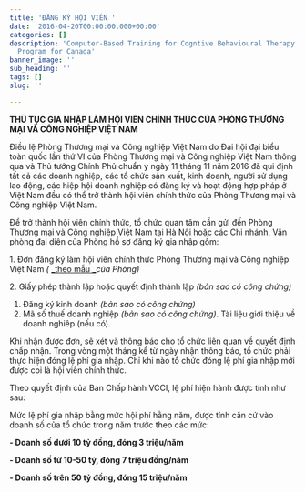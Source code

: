 ```yaml
---
title: 'ĐĂNG KÝ HỘI VIÊN '
date: '2016-04-20T00:00:00.000+00:00'
categories: []
description: 'Computer-Based Training for Cogntive Behavioural Therapy: An Addictions
  Program for Canada'
banner_image: ''
sub_heading: ''
tags: []
slug: ''

---
```

**THỦ TỤC GIA NHẬP LÀM HỘI VIÊN CHÍNH THÚC CỦA PHÒNG THƯƠNG MẠI VÀ CÔNG NGHIỆP VIỆT NAM**

Điều lệ Phòng Thương mại và Công nghiệp Việt Nam do Đại hội đại biểu toàn quốc lần thứ VI của Phòng Thương mại và Công nghiệp Việt Nam thông qua và Thủ tướng Chính Phủ chuẩn y ngày 11 tháng 11 năm 2016 đã qui định tất cả các doanh nghiệp, các tổ chức sản xuất, kinh doanh, người sử dụng lao động, các hiệp hội doanh nghiệp có đăng ký và hoạt động hợp pháp ở Việt Nam đều có thể trở thành hội viên chính thức của Phòng Thương mại và Công nghiệp Việt Nam.

Để trở thành hội viên chính thức, tổ chức quan tâm cần gửi đến Phòng Thương mại và Công nghiệp Việt Nam tại Hà Nội hoặc các Chi nhánh, Văn phòng đại diện của Phòng hồ sơ đăng ký gia nhập gồm:

1\. Đơn đăng ký làm hội viên chính thức Phòng Thương mại và Công nghiệp Việt Nam _(_ [_](https://vcci.com.vn/uploads/Don_gia_nhap_Hoi_vien_VCCI_new_2015.doc "Don_gia_nhap_Hoi_vien_VCCI_new_2015.doc")[theo mẫu](/mau "Theo Mau")[ _](https://vcci.com.vn/uploads/Don_gia_nhap_Hoi_vien_VCCI_new_2015.doc "Don_gia_nhap_Hoi_vien_VCCI_new_2015.doc")_của Phòng)_

2\. Giấy phép thành lập hoặc quyết định thành lập _(bản sao có công chứng)_

1. Đăng ký kinh doanh _(bản sao có công chứng)_
2. Mã số thuế doanh nghiệp _(bản sao có công chứng)_. Tài liệu giới thiệu về doanh nghiêp (nếu có).

Khi nhận được đơn, sẽ xét và thông báo cho tổ chức liên quan về quyết định chấp nhận. Trong vòng một tháng kể từ ngày nhận thông báo, tổ chức phải thực hiện đóng lệ phí gia nhập. Chỉ khi nào tổ chức đóng lệ phí gia nhập mới được coi là hội viên chính thức.

Theo quyết định của Ban Chấp hành VCCI, lệ phí hiện hành được tính như sau:

Mức lệ phí gia nhập bằng mức hội phí hằng năm, được tính căn cứ vào doanh số của tổ chức trong năm trước theo các mức:

**- Doanh số dưới 10 tỷ đồng, đóng 3 triệu/năm**

**- Doanh số từ 10-50 tỷ, đóng 7 triệu đồng/năm**

**- Doanh số trên 50 tỷ đồng, đóng 15 triệu/năm**